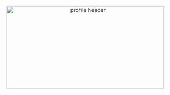 <p align="center">
  <img width="415" height="220" src="hhttps://github.com/mxatweb/mxatweb/raw/main/github_profile.png" alt="profile header">
</p>
